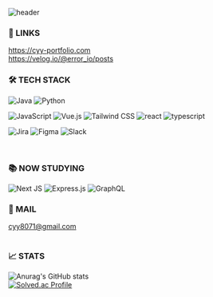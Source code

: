 ![header](https://capsule-render.vercel.app/api?type=waving&color=auto&height=300&section=header&text=Hi,I'm%20Yongun%20Cho&%20render&fontSize=70)


### 📑 LINKS
https://cyy-portfolio.com <br/>
https://velog.io/@error_io/posts

### 🛠 TECH STACK

![Java](https://img.shields.io/badge/java-%23ED8B00.svg?style=for-the-badge&logo=java&logoColor=white) ![Python](https://img.shields.io/badge/Python-14354C?style=for-the-badge&logo=python&logoColor=white)

![JavaScript](https://img.shields.io/badge/javascript-%23323330.svg?style=for-the-badge&logo=javascript&logoColor=%23F7DF1E) ![Vue.js](https://img.shields.io/badge/vue.js-%2335495e.svg?style=for-the-badge&logo=vuedotjs&logoColor=%234FC08D) ![Tailwind CSS](https://img.shields.io/badge/tailwind%20css-%23323330.svg?style=for-the-badge&logo=tailwindcss&logoColor=lightgreen) ![react](https://img.shields.io/badge/react.js-%23323330.svg?style=for-the-badge&logo=react&logoColor=lightblue") ![typescript](https://img.shields.io/badge/typescript-%23E2F9FE.svg?style=for-the-badge&logo=typescript&logoColor=blue)


![Jira](https://img.shields.io/badge/jira-%23283ec2.svg?style=for-the-badge&logo=jira&logoColor=white) ![Figma](https://img.shields.io/badge/figma-%23F24E1E.svg?style=for-the-badge&logo=figma&logoColor=white) ![Slack](https://img.shields.io/badge/Slack-4A154B?style=for-the-badge&logo=slack&logoColor=white)

<br>

### 📚 NOW STUDYING
![Next JS](https://img.shields.io/badge/Next-black?style=for-the-badge&logo=next.js&logoColor=white)
![Express.js](https://img.shields.io/badge/express.js-%23404d59.svg?style=for-the-badge&logo=express&logoColor=%2361DAFB)
![GraphQL](https://img.shields.io/badge/-GraphQL-E10098?style=for-the-badge&logo=graphql&logoColor=white)
<br>

### 📮 MAIL

cyy8071@gmail.com 
<br><br>

### 📈 STATS

![Anurag's GitHub stats](https://github-readme-stats.vercel.app/api?username=chomchom96&show_icons=true&theme=radical) 
<br>
[![Solved.ac Profile](http://mazassumnida.wtf/api/v2/generate_badge?boj=cym)](https://solved.ac/cym/)
